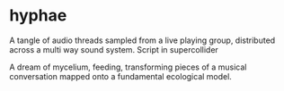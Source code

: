 # hyphae                                                                                                                            
                                                                                                                                       
A tangle of audio threads sampled from a live playing group, distributed across a multi way sound system. Script in supercollider      
                                                                                                                                       
A dream of mycelium, feeding, transforming pieces of a musical conversation mapped onto a fundamental ecological model.                
                                                                                                                                       
